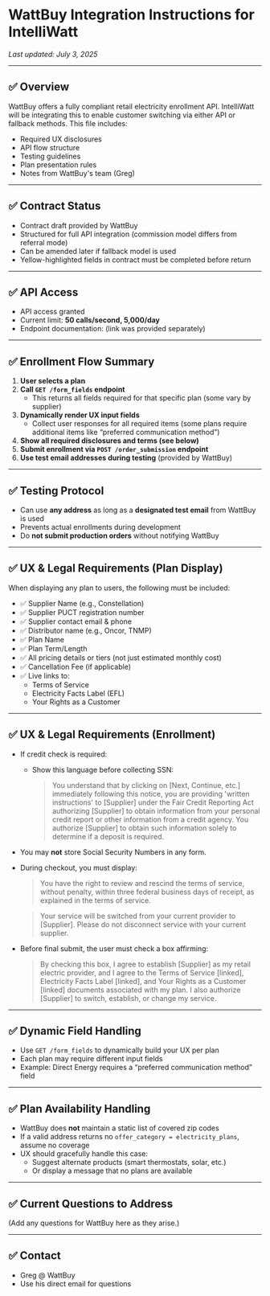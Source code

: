 # WattBuy Integration Instructions for IntelliWatt

_Last updated: July 3, 2025_

---

## ✅ Overview

WattBuy offers a fully compliant retail electricity enrollment API. IntelliWatt will be integrating this to enable customer switching via either API or fallback methods. This file includes:

- Required UX disclosures
- API flow structure
- Testing guidelines
- Plan presentation rules
- Notes from WattBuy's team (Greg)

---

## ✅ Contract Status

- Contract draft provided by WattBuy
- Structured for full API integration (commission model differs from referral mode)
- Can be amended later if fallback model is used
- Yellow-highlighted fields in contract must be completed before return

---

## ✅ API Access

- API access granted
- Current limit: **50 calls/second, 5,000/day**
- Endpoint documentation: (link was provided separately)

---

## ✅ Enrollment Flow Summary

1. **User selects a plan**
2. **Call `GET /form_fields` endpoint**
   - This returns all fields required for that specific plan (some vary by supplier)
3. **Dynamically render UX input fields**
   - Collect user responses for all required items (some plans require additional items like “preferred communication method”)
4. **Show all required disclosures and terms (see below)**
5. **Submit enrollment via `POST /order_submission` endpoint**
6. **Use test email addresses during testing** (provided by WattBuy)

---

## ✅ Testing Protocol

- Can use **any address** as long as a **designated test email** from WattBuy is used
- Prevents actual enrollments during development
- Do **not submit production orders** without notifying WattBuy

---

## ✅ UX & Legal Requirements (Plan Display)

When displaying any plan to users, the following must be included:

- ✅ Supplier Name (e.g., Constellation)
- ✅ Supplier PUCT registration number
- ✅ Supplier contact email & phone
- ✅ Distributor name (e.g., Oncor, TNMP)
- ✅ Plan Name
- ✅ Plan Term/Length
- ✅ All pricing details or tiers (not just estimated monthly cost)
- ✅ Cancellation Fee (if applicable)
- ✅ Live links to:
  - Terms of Service
  - Electricity Facts Label (EFL)
  - Your Rights as a Customer

---

## ✅ UX & Legal Requirements (Enrollment)

- If credit check is required:
  - Show this language before collecting SSN:
    > You understand that by clicking on [Next, Continue, etc.] immediately following this notice, you are providing 'written instructions' to [Supplier] under the Fair Credit Reporting Act authorizing [Supplier] to obtain information from your personal credit report or other information from a credit agency. You authorize [Supplier] to obtain such information solely to determine if a deposit is required.

- You may **not** store Social Security Numbers in any form.

- During checkout, you must display:
  > You have the right to review and rescind the terms of service, without penalty, within three federal business days of receipt, as explained in the terms of service.

  > Your service will be switched from your current provider to [Supplier]. Please do not disconnect service with your current supplier.

- Before final submit, the user must check a box affirming:
  > By checking this box, I agree to establish [Supplier] as my retail electric provider, and I agree to the Terms of Service [linked], Electricity Facts Label [linked], and Your Rights as a Customer [linked] documents associated with my plan. I also authorize [Supplier] to switch, establish, or change my service.

---

## ✅ Dynamic Field Handling

- Use `GET /form_fields` to dynamically build your UX per plan
- Each plan may require different input fields
- Example: Direct Energy requires a “preferred communication method” field

---

## ✅ Plan Availability Handling

- WattBuy does **not** maintain a static list of covered zip codes
- If a valid address returns no `offer_category = electricity_plans`, assume no coverage
- UX should gracefully handle this case:
  - Suggest alternate products (smart thermostats, solar, etc.)
  - Or display a message that no plans are available

---

## ✅ Current Questions to Address

(Add any questions for WattBuy here as they arise.)

---

## ✅ Contact

- Greg @ WattBuy
- Use his direct email for questions
